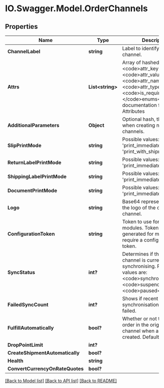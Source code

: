 # IO.Swagger.Model.OrderChannels
## Properties

Name | Type | Description | Notes
------------ | ------------- | ------------- | -------------
**ChannelLabel** | **string** | Label to identify the order channel. | [optional] 
**Attrs** | **List&lt;string&gt;** | Array of hashed with keys: &lt;code&gt;attr_key&lt;/code&gt;, &lt;code&gt;attr_value&lt;/code&gt;, &lt;code&gt;attr_name&lt;/code&gt;, &lt;code&gt;attr_type&lt;/code&gt;, &lt;code&gt;is_required&lt;/code&gt;, &lt;/code&gt;enums&lt;/code&gt;. See       documentation for Local Attributes | [optional] 
**AdditionalParameters** | **Object** | Optional hash, this is used when creating new order channels. | [optional] 
**SlipPrintMode** | **string** | Possible values: &#x27;dont_print&#x27;, &#x27;print_immediately&#x27; or &#x27;print_with_shipment&#x27;. | [optional] 
**ReturnLabelPrintMode** | **string** | Possible values: &#x27;dont_print&#x27;, &#x27;print_immediately&#x27;. | [optional] 
**ShippingLabelPrintMode** | **string** | Possible values: &#x27;dont_print&#x27;, &#x27;print_immediately&#x27;. | [optional] 
**DocumentPrintMode** | **string** | Possible values: &#x27;dont_print&#x27;, &#x27;print_immediately&#x27;. | [optional] 
**Logo** | **string** | Base64 representation of the logo of the order channel. | [optional] 
**ConfigurationToken** | **string** | Token to use for Webshipper modules. Tokens will only be generated for modules that require a configuration token. | [optional] 
**SyncStatus** | **int?** | Determines if the order channel is currently synchronising. Possible values are: &lt;code&gt;synchronize&lt;/code&gt;, &lt;code&gt;suspended&lt;/code&gt;, &lt;code&gt;paused&lt;/code&gt;. | [optional] 
**FailedSyncCount** | **int?** | Shows if recent synchronisation events have failed. | [optional] 
**FulfillAutomatically** | **bool?** | Whether or not to fulfill the order in the original order channel when a shipment is created. Default: true | [optional] 
**DropPointLimit** | **int?** |  | [optional] 
**CreateShipmentAutomatically** | **bool?** |  | [optional] 
**Health** | **string** |  | [optional] 
**ConvertCurrencyOnRateQuotes** | **bool?** |  | [optional] 

[[Back to Model list]](../README.md#documentation-for-models) [[Back to API list]](../README.md#documentation-for-api-endpoints) [[Back to README]](../README.md)

